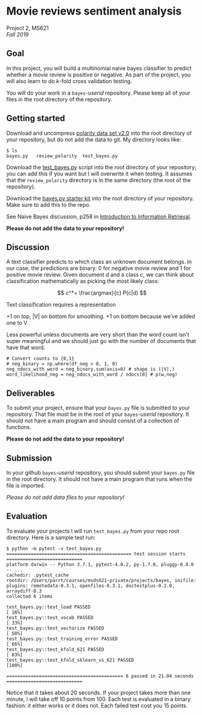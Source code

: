 # Movie reviews sentiment analysis

Project 2, MS621<br>
*Fall 2019*

## Goal

In this project, you will build a multinomial naive bayes classifier to predict whether a movie review is positive or negative.  As part of the project, you will also learn to do *k*-fold cross validation testing.

You will do your work in a `bayes`-*userid* repository. Please keep all of your files in the root directory of the repository.

## Getting started

Download and uncompress [polarity data set v2.0](https://www.cs.cornell.edu/people/pabo/movie-review-data/review_polarity.tar.gz) into the root directory of your repository, but do not add the data to git.  My directory looks like:

```
$ ls
bayes.py   review_polarity  test_bayes.py
```

Download the [test_bayes.py](https://github.com/parrt/msds621/blob/master/projects/bayes/test_bayes.py) script into the root directory of your repository; you can add this if you want but I will overwrite it when testing. It assumes that the `review_polarity` directory is in the same directory (the root of the repository).

Download the [bayes.py starter kit](https://github.com/parrt/msds621/blob/master/projects/bayes/bayes.py) into the root directory of your repository. Make sure to add this to the repo.

See Naive Bayes discussion, p258 in [Introduction to Information Retrieval](https://nlp.stanford.edu/IR-book/).

**Please do not add the data to your repository!**

## Discussion

A text classifier predicts to which class an unknown document belongs. In our case, the predictions are binary: 0 for negative movie review and 1 for positive movie review. Given document $d$ and a class $c$, we can think about classification mathematically as picking the most likely class:

$$
c^*= \frac{argmax}{c} P(c|d)
$$

Text classification requires a representation
 
+1 on top, |V| on bottom for smoothing. +1 on bottom because we’ve added one to V

Less powerful unless documents are very short than the word count isn't super meaningful and we should just go with the number of documents that have that word.

```
# Convert counts to {0,1}
# neg_binary = np.where(df_neg > 0, 1, 0)
neg_ndocs_with_word = neg_binary.sum(axis=0) # shape is (|V|,)
word_likelihood_neg = neg_ndocs_with_word / ndocs[0] # p(w,neg)
```
        
## Deliverables

To submit your project, ensure that your `bayes.py` file is submitted to your repository. That file must be in the root of your `bayes`-*userid* repository.  It should not have a main program and should consist of a collection of functions.

**Please do not add the data to your repository!**

## Submission

In your github `bayes`-*userid* repository, you should submit your `bayes.py` file in the root directory. It should not have a main program that runs when the file is imported.

*Please do not add data files to your repository!*

## Evaluation

To evaluate your projects I will run `test_bayes.py` from your repo root directory. Here is a sample test run:

```
$ python -m pytest -v test_bayes.py 
============================================== test session starts ============================
platform darwin -- Python 3.7.1, pytest-4.0.2, py-1.7.0, pluggy-0.8.0 -- ...
cachedir: .pytest_cache
rootdir: /Users/parrt/courses/msds621-private/projects/bayes, inifile:
plugins: remotedata-0.3.1, openfiles-0.3.1, doctestplus-0.2.0, arraydiff-0.3
collected 6 items                                                                                                

test_bayes.py::test_load PASSED                                                                            [ 16%]
test_bayes.py::test_vocab PASSED                                                                           [ 33%]
test_bayes.py::test_vectorize PASSED                                                                       [ 50%]
test_bayes.py::test_training_error PASSED                                                                  [ 66%]
test_bayes.py::test_kfold_621 PASSED                                                                       [ 83%]
test_bayes.py::test_kfold_sklearn_vs_621 PASSED                                                            [100%]

=========================================== 6 passed in 21.04 seconds ============================
```

Notice that it takes about 20 seconds. If your project takes more than one minute, I will take off 10 points from 100. Each test is evaluated in a binary fashion: it either works or it does not. Each failed test cost you 15 points.